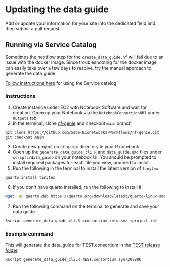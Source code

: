 # Updating the data guide

Add or update your information for your site into the dedicated field and then submit a pull request.



## Running via Service Catalog
Sometimes the nextflow step for the `create_data_guide.nf` will fail due to an issue with the docker image. Since troubleshooting for the docker image can easily take over a few days to resolve, try the manual approach to generate the data guide:

[Follow instructions here](https://sagebionetworks.jira.com/wiki/spaces/APGD/pages/2590244872/Service+Catalog+Instance+Setup#Starting-EC2-instance-from-the-Service-Catalog) for using the Service catalog

### Instructions

1. Create instance under EC2 with Notebook Software and wait for creation. Open up your Notebook via the `NotebookConnectionURI` under `Outputs` tab
2. In the terminal, clone [nf-genie](https://github.com/Sage-Bionetworks-Workflows/nf-genie) and checkout `main` branch

```git
git clone https://github.com/Sage-Bionetworks-Workflows/nf-genie.git
git checkout main
```

3. Create new project on `nf-genie` directory in your R notebook
4. Open up the `generate_data_guide_cli.R` and `data_guide.qmd` files under `scripts/data_guide` on your notebook UI. You should be prompted to install required packages for each file you view, proceed to install.
5. Run the following in the terminal to install the latest version of `tinytex`

```bash
quarto install tinytex
```

6. If you don't have quarto installed, run the following to install it

```bash
wget -qO quarto.deb https://quarto.org/download/latest/quarto-linux-amd64.deb
```

7. Run the following command on the terminal to generate and save your data guide

```bash
Rscript generate_data_guide_cli.R <consortium_release> <project_id>
```

### Example command

This will generate the data_guide for TEST.consortium in the [TEST release folder](https://www.synapse.org/Synapse:syn21895009)

```bash
Rscript generate_data_guide_cli.R TEST.consortium syn7208886
```
